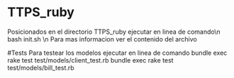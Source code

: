 # TTPS_ruby
Posicionados en el directorio TTPS_ruby ejecutar en linea de comando\n
 bash init.sh \n
Para mas informacion ver el contenido del archivo

#Tests
Para testear los modelos ejecutar en linea de comando
 bundle exec rake test test/models/client_test.rb
 bundle exec rake test test/models/bill_test.rb
